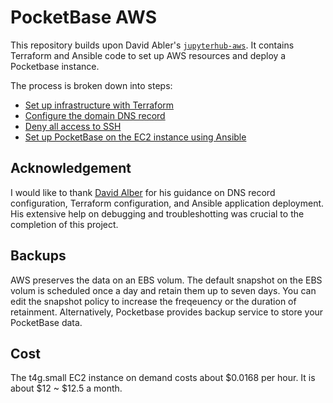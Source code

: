 # PocketBase AWS

This repository builds upon David Abler's [`jupyterhub-aws`](https://github.com/davidalber/jupyterhub-aws). It contains Terraform and Ansible code to set up AWS resources and deploy a Pocketbase instance.


The process is broken down into steps:
- [Set up infrastructure with Terraform](infra/README.md)
- [Configure the domain DNS record](dns-configuration.md)
- [Deny all access to SSH](deny-ssh-access.md)
- [Set up PocketBase on the EC2 instance using Ansible](playbooks/README.md)


## Acknowledgement

I would like to thank [David Alber](https://github.com/davidalber) for his guidance on DNS record configuration, Terraform configuration, and Ansible application deployment. His extensive help on debugging and troubleshotting was crucial to the completion of this project.

## Backups

AWS preserves the data on an EBS volum. The default snapshot on the EBS volum is scheduled once a day and retain them up to seven days. You can edit the snapshot policy to increase the freqeuency or the duration of retainment. Alternatively, Pocketbase provides backup service to store your PocketBase data. 

## Cost
The t4g.small EC2 instance on demand costs about $0.0168 per hour. It is about $12 ~ $12.5 a month.

